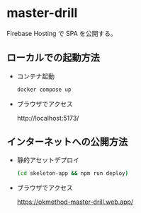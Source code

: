 # master-drill

Firebase Hosting で SPA を公開する。  

## ローカルでの起動方法

- コンテナ起動

  ```sh
  docker compose up
  ```

- ブラウザでアクセス

  http://localhost:5173/

## インターネットへの公開方法

- 静的アセットデプロイ

  ```sh
  (cd skeleton-app && npm run deploy)
  ```

- ブラウザでアクセス

  https://okmethod-master-drill.web.app/
